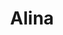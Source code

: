 ---
title: "Alina"
description: "I am a young and cute girl. Very recently in Moscow, I came to conquer it, to learn and earn money. Tried striptease dancing and I liked it. For me, VIP escort services became the next step to new acquaintances with worthy men.

I am studying journalism and actively learning languages. I do dances and sports, so I can please you with a private striptease in a cozy room of a luxury hotel.
Our agency VIP escort can quickly and easily organize our meeting, where we will spend an unforgettable holiday and enjoy the bodies and emotions of each other. "
Price: "From 1000$"
height: "169"
weight: "49"
age: "19"
folder: alina2
mainImage: 1.webp
bustSize: "1"
hairColor: "brunet"
visa: "GB"
images:
  - 2.webp
  - 3.webp
---